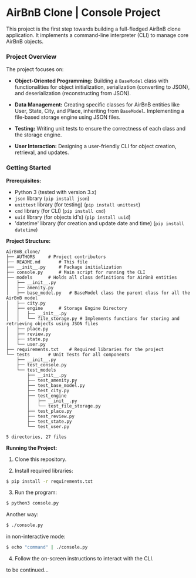 # AirBnB Clone | Console Project

This project is the first step towards building a full-fledged AirBnB clone application. It implements a command-line interpreter (CLI) to manage core AirBnB objects.


### Project Overview

The project focuses on:

* **Object-Oriented Programming:** Building a `BaseModel` class with functionalities for object initialization, serialization (converting to JSON), and deserialization (reconstructing from JSON).

* **Data Management:** Creating specific classes for AirBnB entities like User, State, City, and Place, inheriting from `BaseModel`. Implementing a file-based storage engine using JSON files.

* **Testing:** Writing unit tests to ensure the correctness of each class and the storage engine.

* **User Interaction:** Designing a user-friendly CLI for object creation, retrieval, and updates.


### Getting Started

**Prerequisites:**

* Python 3 (tested with version 3.x)
* `json` library (`pip install json`)
* `unittest` library (for testing) (`pip install unittest`)
* `cmd` library (for CLI) (`pip install cmd`)
* `uuid` library (for objects id's) (`pip install uuid`)
* 'datetime' library (for creation and update date and time) (`pip install datetime`)

**Project Structure:**

```
AirBnB_clone/
├── AUTHORS		# Project contributors
├── README.md		# This file
├── __init__.py		# Package initialization
├── console.py		# Main script for running the CLI
├── models		# Holds all class definitions for AirBnB entities
│   ├── __init__.py
│   ├── amenity.py
│   ├── base_model.py	# BaseModel class the parent class for all the AirBnB model 
│   ├── city.py
│   ├── engine		# Storage Engine Directory
│   │   ├── __init__.py
│   │   └── file_storage.py	# Implements functions for storing and retrieving objects using JSON files
│   ├── place.py
│   ├── review.py
│   ├── state.py
│   └── user.py
├── requirements.txt	# Required libraries for the project
└── tests		# Unit Tests for all components
    ├── __init__.py
    ├── test_console.py
    └── test_models
        ├── __init__.py
        ├── test_amenity.py
        ├── test_base_model.py
        ├── test_city.py
        ├── test_engine
        │   ├── __init__.py
        │   └── test_file_storage.py
        ├── test_place.py
        ├── test_review.py
        ├── test_state.py
        └── test_user.py

5 directories, 27 files
```

**Running the Project:**

1. Clone this repository.

2. Install required libraries:
```bash
$ pip install -r requirements.txt
```

3. Run the program:
```bash
$ python3 console.py
```
Another way:
```bash
$ ./console.py
```
in non-interactive mode:
```bash
$ echo "command" | ./console.py
```

4. Follow the on-screen instructions to interact with the CLI.



to be continued...
